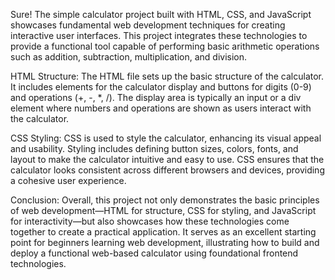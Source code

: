 Sure! The simple calculator project built with HTML, CSS, and JavaScript showcases fundamental web development techniques for creating interactive user interfaces. This project integrates these technologies to provide a functional tool capable of performing basic arithmetic operations such as addition, subtraction, multiplication, and division.

HTML Structure:
The HTML file sets up the basic structure of the calculator. It includes elements for the calculator display and buttons for digits (0-9) and operations (+, -, *, /). The display area is typically an input or a div element where numbers and operations are shown as users interact with the calculator.

CSS Styling:
CSS is used to style the calculator, enhancing its visual appeal and usability. Styling includes defining button sizes, colors, fonts, and layout to make the calculator intuitive and easy to use. CSS ensures that the calculator looks consistent across different browsers and devices, providing a cohesive user experience.

Conclusion:
Overall, this project not only demonstrates the basic principles of web development—HTML for structure, CSS for styling, and JavaScript for interactivity—but also showcases how these technologies come together to create a practical application. It serves as an excellent starting point for beginners learning web development, illustrating how to build and deploy a functional web-based calculator using foundational frontend technologies.

